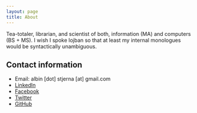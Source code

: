 ```yaml
---
layout: page
title: About
---
```


Tea-totaler, librarian, and scientist of both, information (MA) and computers
(BS + MS). I wish I spoke lojban so that at least my internal monologues would
be syntactically unambiguous.

Contact information
-------------------
* Email: albin [dot] stjerna [at] gmail.com
* [LinkedIn](http://se.linkedin.com/pub/albin-stjerna/54/34a/346)
* [Facebook](https://www.facebook.com/alst4459)
* [Twitter](https://twitter.com/albinst)
* [GitHub](https://github.com/albins/)

